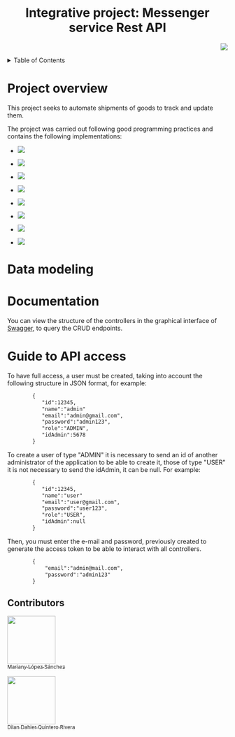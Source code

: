 <h1 align="center" > Integrative project: Messenger service Rest API</h1> 
<p align="right">
   <img src="https://img.shields.io/badge/STATUS-DEVELOPING-green">
</p>

<details>
  <summary>Table of Contents</summary>
  <ul>
    <li><a href="#project-overview">Project overview</a></li>
    <li><a href="#data-modeling">Data modeling</a></li>
    <li><a href="#documentation">Documentation</a></li>
    <li><a href="#guide-to-api-access">Guide to api access</a></li>
    <li><a href="#contributors">Contributors</a></li>
    <li><a href="#contact">Contact</a></li>
  </ul>
</details>

# Project overview
This project seeks to automate shipments of goods to track and update them.

The project was carried out following good programming practices and contains 
the following implementations:

 * <p align="left">
   <img src="https://img.shields.io/badge/JAVA-v17-blue">
</p>

 * <p align="left">
   <img src="https://img.shields.io/badge/SPRING BOOT-v3.1.3-blue">
</p>

 * <p align="left">
   <img src="https://img.shields.io/badge/DATA PERSISTENCE-MySQL-blue">
</p>

 * <p align="left">
   <img src="https://img.shields.io/badge/DEPENDENCY MANAGER-Gradle-blue">
</p>

 * <p align="left">
   <img src="https://img.shields.io/badge/JWT AND SPRING SECURITY-grey">
</p>

 * <p align="left">
   <img src="https://img.shields.io/badge/UNIT TESTING-JUnit and Mockito-blue">
</p>

 * <p align="left">
   <img src="https://img.shields.io/badge/DOCUMENTATION-Swagger-blue">
</p>

 * <p align="left">
   <img src="https://img.shields.io/badge/CI/CD-Github Actions-blue">
</p>

# Data modeling


# Documentation
You can view the structure of the controllers in the graphical interface 
of [Swagger](http://localhost:8080/swagger-ui/index.html), to query the CRUD endpoints.

# Guide to API access

To have full access, a user must be created, taking into account the following structure in JSON format, for example:
```xml
        {
           "id":12345,
           "name":"admin"
           "email":"admin@gmail.com",
           "password":"admin123",
           "role":"ADMIN",
           "idAdmin":5678
        }
```
To create a user of type "ADMIN" it is necessary to send an id of another administrator of the application to be able to create it, those of type "USER" it is not necessary to send the idAdmin, it can be null. For example:
```xml
        {
           "id":12345,
           "name":"user"
           "email":"user@gmail.com",
           "password":"user123",
           "role":"USER",
           "idAdmin":null
        }
```
Then, you must enter the e-mail and password, previously created to generate the access token to be able to interact with all controllers.
```xml
        {
            "email":"admin@mail.com",
            "password":"admin123"
        }
```
## Contributors 
[<img src="https://avatars.githubusercontent.com/u/122067825?v=4" width=110><br><sub>Mariany López Sánchez</sub>](https://github.com/MarianyLopez)

[<img src="https://avatars.githubusercontent.com/u/115194310?v=4" width=110><br><sub>Dilan Dahier Quintero Rivera </sub>](https://github.com/DahierQuintero)


